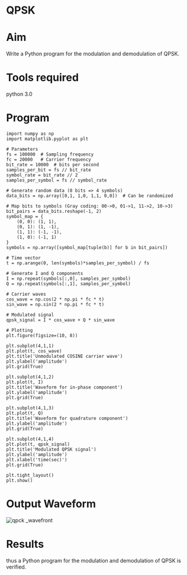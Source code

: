 # QPSK
# Aim
Write a Python program for the modulation and demodulation of QPSK.
# Tools required
python 3.0
# Program
```
import numpy as np
import matplotlib.pyplot as plt

# Parameters
fs = 100000  # Sampling frequency
fc = 20000   # Carrier frequency
bit_rate = 10000  # bits per second
samples_per_bit = fs // bit_rate
symbol_rate = bit_rate // 2
samples_per_symbol = fs // symbol_rate

# Generate random data (8 bits => 4 symbols)
data_bits = np.array([0,1, 1,0, 1,1, 0,0])  # Can be randomized

# Map bits to symbols (Gray coding: 00->0, 01->1, 11->2, 10->3)
bit_pairs = data_bits.reshape(-1, 2)
symbol_map = {
    (0, 0): (1, 1),
    (0, 1): (1, -1),
    (1, 1): (-1, -1),
    (1, 0): (-1, 1)
}
symbols = np.array([symbol_map[tuple(b)] for b in bit_pairs])

# Time vector
t = np.arange(0, len(symbols)*samples_per_symbol) / fs

# Generate I and Q components
I = np.repeat(symbols[:,0], samples_per_symbol)
Q = np.repeat(symbols[:,1], samples_per_symbol)

# Carrier waves
cos_wave = np.cos(2 * np.pi * fc * t)
sin_wave = np.sin(2 * np.pi * fc * t)

# Modulated signal
qpsk_signal = I * cos_wave + Q * sin_wave

# Plotting
plt.figure(figsize=(10, 8))

plt.subplot(4,1,1)
plt.plot(t, cos_wave)
plt.title('Unmodulated COSINE carrier wave')
plt.ylabel('amplitude')
plt.grid(True)

plt.subplot(4,1,2)
plt.plot(t, I)
plt.title('Waveform for in-phase component')
plt.ylabel('amplitude')
plt.grid(True)

plt.subplot(4,1,3)
plt.plot(t, Q)
plt.title('Waveform for quadrature component')
plt.ylabel('amplitude')
plt.grid(True)

plt.subplot(4,1,4)
plt.plot(t, qpsk_signal)
plt.title('Modulated QPSK signal')
plt.ylabel('amplitude')
plt.xlabel('time(sec)')
plt.grid(True)

plt.tight_layout()
plt.show()
```
# Output Waveform
![qpck _wavefront](https://github.com/user-attachments/assets/37ab5b95-303f-49d9-a14f-91b222599898)


# Results
 thus a Python program for the modulation and demodulation of QPSK is verified.

